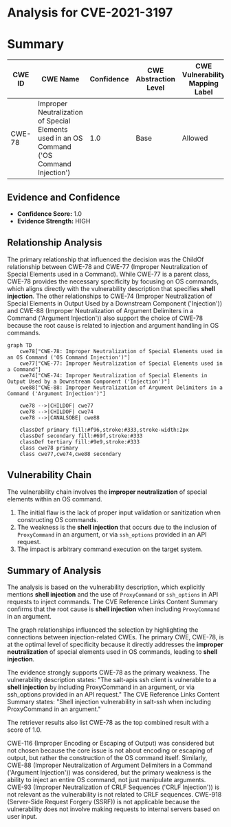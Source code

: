 # Analysis for CVE-2021-3197

# Summary
| CWE ID | CWE Name | Confidence | CWE Abstraction Level | CWE Vulnerability Mapping Label | CWE-Vulnerability Mapping Notes |
|---|---|---|---|---|---|
| CWE-78 | Improper Neutralization of Special Elements used in an OS Command ('OS Command Injection') | 1.0 | Base | Allowed | Primary CWE |

## Evidence and Confidence

*   **Confidence Score:** 1.0
*   **Evidence Strength:** HIGH

## Relationship Analysis
The primary relationship that influenced the decision was the ChildOf relationship between CWE-78 and CWE-77 (Improper Neutralization of Special Elements used in a Command). While CWE-77 is a parent class, CWE-78 provides the necessary specificity by focusing on OS commands, which aligns directly with the vulnerability description that specifies **shell injection**. The other relationships to CWE-74 (Improper Neutralization of Special Elements in Output Used by a Downstream Component ('Injection')) and CWE-88 (Improper Neutralization of Argument Delimiters in a Command ('Argument Injection')) also support the choice of CWE-78 because the root cause is related to injection and argument handling in OS commands.

```mermaid
graph TD
    cwe78["CWE-78: Improper Neutralization of Special Elements used in an OS Command ('OS Command Injection')"]
    cwe77["CWE-77: Improper Neutralization of Special Elements used in a Command"]
    cwe74["CWE-74: Improper Neutralization of Special Elements in Output Used by a Downstream Component ('Injection')"]
    cwe88["CWE-88: Improper Neutralization of Argument Delimiters in a Command ('Argument Injection')"]

    cwe78 -->|CHILDOF| cwe77
    cwe78 -->|CHILDOF| cwe74
    cwe78 -->|CANALSOBE| cwe88
    
    classDef primary fill:#f96,stroke:#333,stroke-width:2px
    classDef secondary fill:#69f,stroke:#333
    classDef tertiary fill:#9e9,stroke:#333
    class cwe78 primary
    class cwe77,cwe74,cwe88 secondary
```

## Vulnerability Chain
The vulnerability chain involves the **improper neutralization** of special elements within an OS command.

1.  The initial flaw is the lack of proper input validation or sanitization when constructing OS commands.
2.  The weakness is the **shell injection** that occurs due to the inclusion of `ProxyCommand` in an argument, or via `ssh_options` provided in an API request.
3.  The impact is arbitrary command execution on the target system.

## Summary of Analysis
The analysis is based on the vulnerability description, which explicitly mentions **shell injection** and the use of `ProxyCommand` or `ssh_options` in API requests to inject commands. The CVE Reference Links Content Summary confirms that the root cause is **shell injection** when including `ProxyCommand` in an argument.

The graph relationships influenced the selection by highlighting the connections between injection-related CWEs. The primary CWE, CWE-78, is at the optimal level of specificity because it directly addresses the **improper neutralization** of special elements used in OS commands, leading to **shell injection**.

The evidence strongly supports CWE-78 as the primary weakness. The vulnerability description states: "The salt-apis ssh client is vulnerable to a **shell injection** by including ProxyCommand in an argument, or via ssh_options provided in an API request." The CVE Reference Links Content Summary states: "Shell injection vulnerability in salt-ssh when including ProxyCommand in an argument."

The retriever results also list CWE-78 as the top combined result with a score of 1.0.

CWE-116 (Improper Encoding or Escaping of Output) was considered but not chosen because the core issue is not about encoding or escaping of output, but rather the construction of the OS command itself. Similarly, CWE-88 (Improper Neutralization of Argument Delimiters in a Command ('Argument Injection')) was considered, but the primary weakness is the ability to inject an entire OS command, not just manipulate arguments. CWE-93 (Improper Neutralization of CRLF Sequences ('CRLF Injection')) is not relevant as the vulnerability is not related to CRLF sequences. CWE-918 (Server-Side Request Forgery (SSRF)) is not applicable because the vulnerability does not involve making requests to internal servers based on user input.